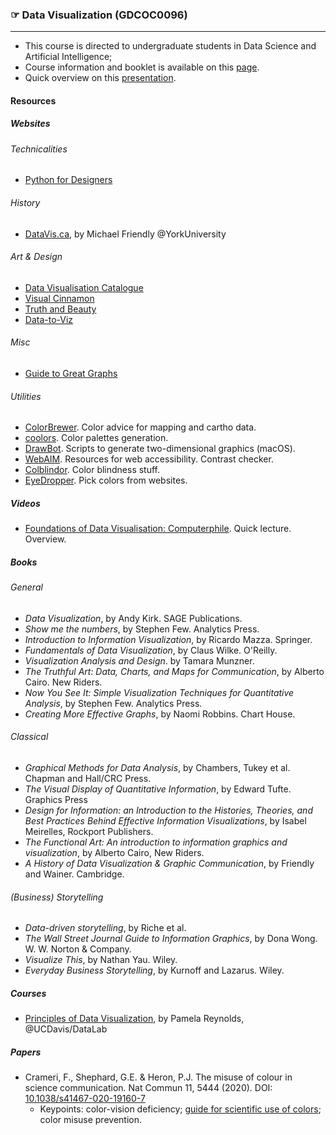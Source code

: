 ### <span style="color:rgb(0,0,0);">&#9758;</span> Data Visualization (GDCOC0096)
---

- This course is directed to undergraduate students in Data Science and Artificial Intelligence;
- Course information and booklet is available on this [page](https://gcpeixoto.github.io/DATAVIZ).
- Quick overview on this [presentation](https://github.com/gcpeixoto/DATAVIZ/raw/main/key/00-apresentacao.pdf).

#### Resources

##### Websites

###### Technicalities

- [Python for Designers](https://pythonfordesigners.com)

###### History
- [DataVis.ca](https://www.datavis.ca), by Michael Friendly @YorkUniversity

###### Art & Design
- [Data Visualisation Catalogue](https://datavizcatalogue.com)
- [Visual Cinnamon](https://www.visualcinnamon.com)
- [Truth and Beauty](https://truth-and-beauty.net)
- [Data-to-Viz](https://www.data-to-viz.com)

###### Misc

- [Guide to Great Graphs](https://oercommons.s3.amazonaws.com/media/editor/92375/Telling_Your_Story_with_Data_Visualization.pdf)

###### Utilities

- [ColorBrewer](https://colorbrewer2.org/#type=sequential&scheme=BuGn&n=3). Color advice for mapping and cartho data.
- [coolors](https://coolors.co). Color palettes generation.
- [DrawBot](https://github.com/typemytype/drawbot). Scripts to generate two-dimensional graphics (macOS). 
- [WebAIM](https://webaim.org/resources/). Resources for web accessibility. Contrast checker.
- [Colblindor](https://www.color-blindness.com). Color blindness stuff.
- [EyeDropper](https://eyedropper.org). Pick colors from websites.

##### Videos

- [Foundations of Data Visualisation: Computerphile](https://www.youtube.com/watch?v=qQ9Wu1IxsYw). Quick lecture. Overview.

##### Books

###### General

- _Data Visualization_, by Andy Kirk. SAGE Publications.
- _Show me the numbers_, by Stephen Few. Analytics Press.
- _Introduction to Information Visualization_, by Ricardo Mazza. Springer.
- _Fundamentals of Data Visualization_, by Claus Wilke. O'Reilly.
- _Visualization Analysis and Design_. by Tamara Munzner.
- _The Truthful Art: Data, Charts, and Maps for Communication_, by Alberto Cairo. New Riders.
- _Now You See It: Simple Visualization Techniques for Quantitative Analysis_, by Stephen Few. Analytics Press.
- _Creating More Effective Graphs_, by Naomi Robbins. Chart House.

###### Classical

- _Graphical Methods for Data Analysis_, by Chambers, Tukey et al. Chapman and Hall/CRC Press. 
- _The Visual Display of Quantitative Information_, by Edward Tufte. Graphics Press
- _Design for Information: an Introduction to the Histories, Theories, and Best Practices Behind Effective Information Visualizations_, by Isabel Meirelles, Rockport Publishers. 
- _The Functional Art: An introduction to information graphics and visualization_, by Alberto Cairo, New Riders.
- _A History of Data Visualization & Graphic Communication_, by Friendly and Wainer. Cambridge.

###### (Business) Storytelling 

- _Data-driven storytelling_, by Riche et al.
- _The Wall Street Journal Guide to Information Graphics_, by Dona Wong. W. W. Norton & Company.
- _Visualize This_, by Nathan Yau. Wiley.
- _Everyday Business Storytelling_, by Kurnoff and Lazarus. Wiley.

##### Courses

- [Principles of Data Visualization](https://ucdavisdatalab.github.io/workshop_data_viz_principles/), by Pamela Reynolds, @UCDavis/DataLab

##### Papers

- Crameri, F., Shephard, G.E. & Heron, P.J. The misuse of colour in science communication. Nat Commun 11, 5444 (2020). DOI: [10.1038/s41467-020-19160-7](https://www.nature.com/articles/s41467-020-19160-7)
	- Keypoints: color-vision deficiency; [guide for scientific use of colors](https://www.nature.com/articles/s41467-020-19160-7/figures/6); color misuse prevention. 

